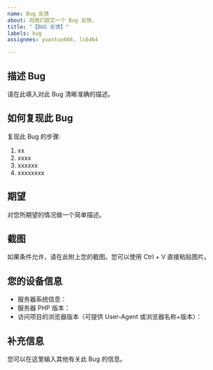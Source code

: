 ```yaml
---
name: Bug 反馈
about: 向我们提交一个 Bug 反馈。
title: "【BUG 反馈】"
labels: bug
assignees: yuantuo666, lc6464

---
```


<!-- 请先确保你的确遇到了一个 Bug ，而不是你自己的问题！如果不能确定，请不要使用此模板！ -->

## 描述 Bug
请在此填入对此 Bug 清晰准确的描述。

## 如何复现此 Bug
复现此 Bug 的步骤:
1. xx
2. xxxx
3. xxxxxx
4. xxxxxxxx

## 期望
对您所期望的情况做一个简单描述。

## 截图
如果条件允许，请在此附上您的截图。您可以使用 Ctrl + V 直接粘贴图片。

## 您的设备信息
 - 服务器系统信息<!--如 `Linux Shanghai-Ubuntu 4.15.0-112-generic #113-Ubuntu SMP Thu Jul 9 23:41:39 UTC 2020 x86_64 x86_64 x86_64 GNU/Linux`-->：
 - 服务器 PHP 版本<!--如 `PHP 8.0.3 (cgi-fcgi) (built: Mar  2 2021 23:33:50)`-->：
 - 访问项目的浏览器版本（可提供 User-Agent 或浏览器名称+版本）<!--如 `Mozilla/5.0 (Windows NT 10.0; Win64; x64) AppleWebKit/537.36 (KHTML, like Gecko) Chrome/91.0.4472.114 Safari/537.36 Edg/91.0.864.59`-->：


## 补充信息
您可以在这里输入其他有关此 Bug 的信息。